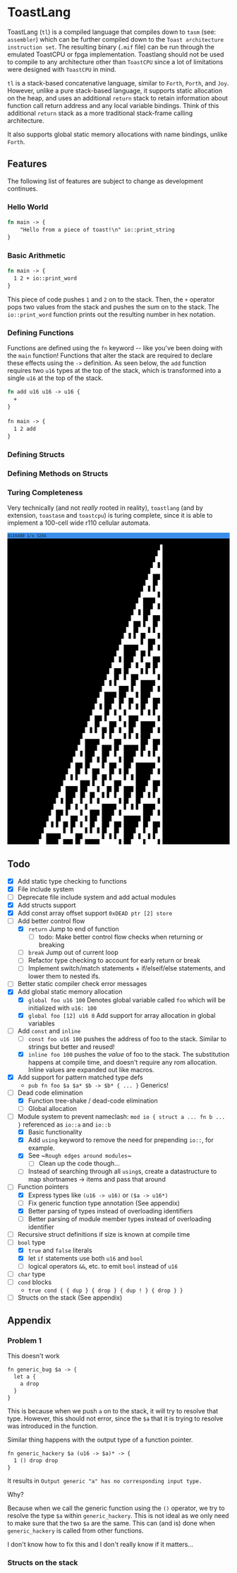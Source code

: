 # ToastLang

ToastLang (`tl`) is a compiled language that compiles down to `tasm` (see: `assembler`) which can be further compiled 
down to the `Toast architecture instruction set`. The resulting binary (`.mif` file) can be
run through the emulated ToastCPU or fpga implementation. Toastlang should not be used to compile to any architecture other 
than `ToastCPU` since a lot of limitations were designed with `ToastCPU` in mind.

`tl` is a stack-based concatenative language, similar to `Forth`, `Porth`, and `Joy`. However,
unlike a pure stack-based language, it supports static allocation on the heap, and uses an
additional `return` stack to retain information about function call return address and any
local variable bindings. Think of this additional `return` stack as a more traditional stack-frame 
calling architecture.

It also supports global static memory allocations with name bindings, unlike `Forth`.

## Features

The following list of features are subject to change as development continues.

### Hello World
```rust
fn main -> {
    "Hello from a piece of toast!\n" io::print_string
}
```

### Basic Arithmetic
```rust
fn main -> {
  1 2 + io::print_word
}
```

This piece of code pushes `1` and `2` on to the stack. Then, the `+` operator pops two values from the stack and pushes 
the sum on to the stack. The `io::print_word` function prints out the resulting number in hex notation.

### Defining Functions

Functions are defined using the `fn` keyword -- like you've been doing with the `main` function! Functions that alter the stack
are required to declare these effects using the `->` definition. As seen below, the `add` function requires two `u16` types at the 
top of the stack, which is transformed into a single `u16` at the top of the stack. 

```rust
fn add u16 u16 -> u16 {
  +
}

fn main -> {
  1 2 add
}
```

### Defining Structs

### Defining Methods on Structs

### Turing Completeness

Very technically (and not *really* rooted in reality), `toastlang` (and by extension, `toastasm` and `toastcpu`) is turing complete, since it is able to implement a 100-cell wide 
r110 cellular automata.

![Rule 110 Implemented on tl](./assets/r110.png)

## Todo
- [x] Add static type checking to functions
- [x] File include system
- [ ] Deprecate file include system and add actual modules
- [x] Add structs support
- [x] Add const array offset support `0xDEAD ptr [2] store`
- [ ] Add better control flow
  - [x] `return` Jump to end of function 
    - [ ] todo: Make better control flow checks when returning or breaking 
  - [ ] `break` Jump out of current loop
  - [ ] Refactor type checking to account for early return or break
  - [ ] Implement switch/match statements + if/elseif/else statements, and lower them to nested ifs.
- [ ] Better static compiler check error messages
- [x] Add global static memory allocation
  - [x] `global foo u16 100` Denotes global variable called `foo` which will be initialized with `u16: 100`
  - [x] `global foo [12] u16 0` Add support for array allocation in global variables
- [ ] Add `const` and `inline`
  - [ ] `const foo u16 100` pushes the address of foo to the stack. Similar to strings but better and reused!
  - [x] `inline foo 100` pushes the *value* of foo to the stack. The substitution happens at compile time, and 
        doesn't require any rom allocation. Inline values are expanded out like macros.
- [x] Add support for pattern matched type defs
  - `pub fn foo $a $a* $b -> $b* { ... }` Generics!
- [ ] Dead code elimination
  - [x] Function tree-shake / dead-code elimination
  - [ ] Global allocation
- [ ] Module system to prevent nameclash: `mod io { struct a ... fn b ... }` referenced as `io::a` and `io::b`
  - [x] Basic functionality
  - [x] Add `using` keyword to remove the need for prepending `io::`, for example.
  - [x] See ~`Rough edges around modules`~
    - [ ] Clean up the code though...
  - [ ] Instead of searching through all `using`s, create a datastructure to map shortnames -> items and pass that around
- [ ] Function pointers
  - [x] Express types like `(u16 -> u16)` or `($a -> u16*)`
  - [ ] Fix generic function type annotation (See appendix)
  - [x] Better parsing of types instead of overloading identifiers
  - [ ] Better parsing of module member types instead of overloading identifier
- [ ] Recursive struct definitions if size is known at compile time
- [ ] `bool` type
  - [x] `true` and `false` literals
  - [x] let `if` statements use both `u16` and `bool`
  - [ ] logical operators `&&`, etc. to emit `bool` instead of `u16`
- [ ] `char` type
- [ ] `cond` blocks 
  - `true cond { { dup } { drop } { dup ! } { drop } } `
- [ ] Structs on the stack (See appendix)

## Appendix

### Problem 1

This doesn't work

```
fn generic_bug $a -> {
  let a {
    a drop
  }
}
```

This is because when we push `a` on to the stack, it will try to resolve that type. 
However, this should not error, since the `$a` that it is trying to resolve was introduced in the function.

Similar thing happens with the output type of a function pointer.

```
fn generic_hackery $a (u16 -> $a)* -> {
  1 () drop drop
}
```

It results in `Output generic "a" has no corresponding input type.`

Why? 

Because when we call the generic function using the `()` operator, we try to resolve the type `$a` within `generic_hackery`. This is not ideal as we only need to make sure that the two `$a` are the same. This can (and is) done when `generic_hackery` is called from other functions. 

I don't know how to fix this and I don't really know if it matters...

### Structs on the stack
